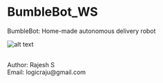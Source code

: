 # BumbleBot_WS
BumbleBot:  Home-made autonomous delivery robot

![alt text](https://github.com/logicraju/BumbleBot_WS/blob/main/BumbleBot.png?raw=true)

<br/>
Author: Rajesh S
<br/>
Email: logicraju@gmail.com
